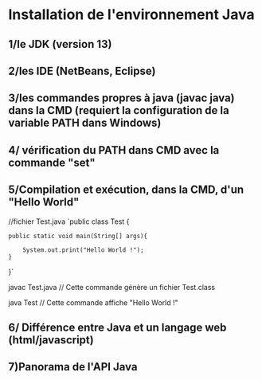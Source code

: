 # Installation de l'environnement Java

## 1/le JDK (version 13)
## 2/les IDE (NetBeans, Eclipse)
## 3/les commandes propres à java (javac java) dans la CMD (requiert la configuration de la variable PATH dans Windows)
## 4/ vérification du PATH dans CMD avec la commande "set"

## 5/Compilation et exécution, dans la CMD, d'un "Hello World"

//fichier Test.java
`public class Test {

    public static void main(String[] args){
    
        System.out.print("Hello World !");
    }
}`

javac Test.java // Cette commande génère un fichier Test.class

java Test  // Cette commande affiche "Hello World !"

## 6/ Différence entre Java et un langage web (html/javascript)
## 7)Panorama de l'API Java
